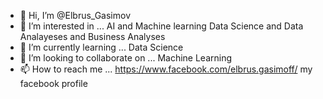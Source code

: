 - 👋 Hi, I’m @Elbrus_Gasimov
- 👀 I’m interested in ... AI and Machine learning Data Science and Data Analayeses and Business Analyses 
- 🌱 I’m currently learning ... Data Science 
- 💞️ I’m looking to collaborate on ... Machine Learning 
- 📫 How to reach me ... https://www.facebook.com/elbrus.gasimoff/ my facebook profile

<!---
ElbrusUW/ElbrusUW is a ✨ special ✨ repository because its `README.md` (this file) appears on your GitHub profile.
You can click the Preview link to take a look at your changes.
--->
